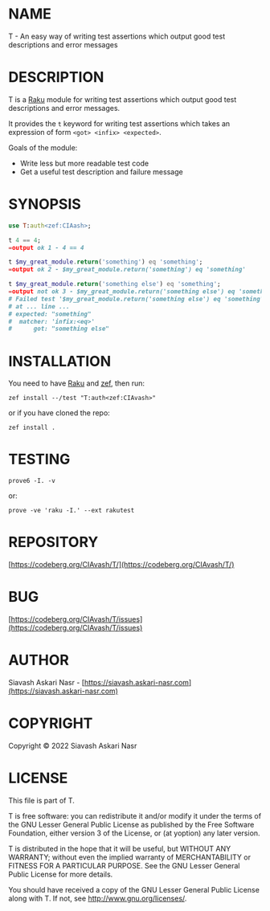 NAME
====

T - An easy way of writing test assertions which output good test descriptions and error messages

DESCRIPTION
===========

T is a [Raku](https://www.raku-lang.ir/en/) module for writing test
assertions which output good test descriptions and error messages.

It provides the `t` keyword for writing test assertions which takes an expression of form `<got> <infix> <expected>`.

Goals of the module:
- Write less but more readable test code
- Get a useful test description and failure message

SYNOPSIS
========

```raku
use T:auth<zef:CIAash>;

t 4 == 4;
=output ok 1 - 4 == 4

t $my_great_module.return('something') eq 'something';
=output ok 2 - $my_great_module.return('something') eq 'something'

t $my_great_module.return('something else') eq 'something';
=output not ok 3 - $my_great_module.return('something else') eq 'something'
# Failed test '$my_great_module.return('something else') eq 'something''
# at ... line ...
# expected: "something"
#  matcher: 'infix:<eq>'
#      got: "something else"
```

INSTALLATION
============

You need to have [Raku](https://www.raku-lang.ir/en) and [zef](https://github.com/ugexe/zef), then run:

```console
zef install --/test "T:auth<zef:CIAvash>"
```

or if you have cloned the repo:

```console
zef install .
```

TESTING
=======
```console
prove6 -I. -v
```
or:
```console
prove -ve 'raku -I.' --ext rakutest
```

REPOSITORY
==========

[https://codeberg.org/CIAvash/T/](https://codeberg.org/CIAvash/T/)

BUG
===

[https://codeberg.org/CIAvash/T/issues](https://codeberg.org/CIAvash/T/issues)

AUTHOR
======

Siavash Askari Nasr - [https://siavash.askari-nasr.com](https://siavash.askari-nasr.com)

COPYRIGHT
=========

Copyright © 2022 Siavash Askari Nasr

LICENSE
=======

This file is part of T.

T is free software: you can redistribute it and/or modify it under the
terms of the GNU Lesser General Public License as published by the
Free Software Foundation, either version 3 of the License, or (at
yoption) any later version.

T is distributed in the hope that it will be useful, but WITHOUT ANY
WARRANTY; without even the implied warranty of MERCHANTABILITY or
FITNESS FOR A PARTICULAR PURPOSE. See the GNU Lesser General Public
License for more details.

You should have received a copy of the GNU Lesser General Public
License along with T. If not, see <http://www.gnu.org/licenses/>.
